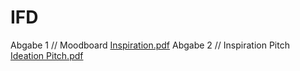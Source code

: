 # IFD 
Abgabe 1 // Moodboard [Inspiration.pdf](https://github.com/animsr/IFD/files/8332013/Inspiration.pdf)
Abgabe 2 // Inspiration Pitch [Ideation Pitch.pdf](https://github.com/animsr/IFD/files/8463107/Ideation.Pitch.pdf)
